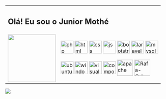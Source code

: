 <table>
<tr>
    <td colspan="2"><h2>Olá! Eu sou o Junior Mothé</h2></td>
</tr
<tr>
    <td align="left">
    <img height="150em" src="https://github-readme-stats.vercel.app/api?username=juniormothe&show_icons=true&theme=dark&include_all_commits=true&count_private=true"/>
    </td>
    <td>
  <img align="center" alt="php" height="40" width="40" src="https://cdn.jsdelivr.net/gh/devicons/devicon/icons/php/php-original.svg">
  <img align="center" alt="html" height="40" width="40" src="https://cdn.jsdelivr.net/gh/devicons/devicon/icons/html5/html5-original.svg">
  <img align="center" alt="css" height="40" width="40" src="https://cdn.jsdelivr.net/gh/devicons/devicon/icons/css3/css3-original.svg">
  <img align="center" alt="js" height="40" width="40" src="https://cdn.jsdelivr.net/gh/devicons/devicon/icons/javascript/javascript-original.svg">
  <img align="center" alt="bootstrap" height="40" width="40" src="https://cdn.jsdelivr.net/gh/devicons/devicon/icons/bootstrap/bootstrap-original.svg">
  <img align="center" alt="laravel" height="40" width="40" src="https://cdn.jsdelivr.net/gh/devicons/devicon/icons/laravel/laravel-plain-wordmark.svg">
  <img align="center" alt="mysql" height="40" width="40" src="https://cdn.jsdelivr.net/gh/devicons/devicon/icons/mysql/mysql-plain-wordmark.svg">
  <br><br>
  <img align="center" alt="ubuntu" height="40" width="40" src="https://cdn.jsdelivr.net/gh/devicons/devicon/icons/ubuntu/ubuntu-plain-wordmark.svg">
  <img align="center" alt="windows8" height="40" width="40" src="https://cdn.jsdelivr.net/gh/devicons/devicon/icons/windows8/windows8-original.svg">
  <img align="center" alt="visualstudio" height="40" width="40" src="https://cdn.jsdelivr.net/gh/devicons/devicon/icons/vscode/vscode-original.svg">
  
  <img align="center" alt="composer" height="40" width="40" src="https://cdn.jsdelivr.net/gh/devicons/devicon/icons/composer/composer-original.svg">
  <img align="center" alt="apache" height="50"  src="https://cdn.jsdelivr.net/gh/devicons/devicon/icons/apache/apache-original.svg">
  <img align="center" alt="Rafa-Csharp" height="50" src="https://cdn.jsdelivr.net/gh/devicons/devicon/icons/googlecloud/googlecloud-plain-wordmark.svg">
    </td>
</tr>
</table>

<a href="https://www.linkedin.com/in/junior-silva-4b2124128" target="_blank"><img src="https://img.shields.io/badge/-LinkedIn-%230077B5?style=for-the-badge&logo=linkedin&logoColor=white" target="_blank"></a> 
